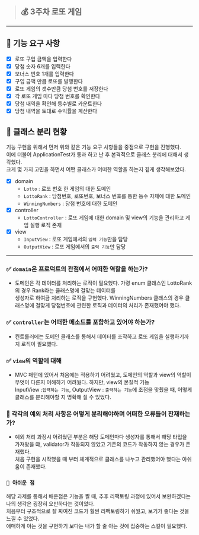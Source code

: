 > ## 💰 3주차 로또 게임

---
## 🚀 기능 요구 사항
-[x] 로또 구입 금액을 입력한다
-[x] 당첨 숫자 6개를 입력한다
-[x] 보너스 번호 1개를 입력한다
-[x] 구입 금액 만큼 로또를 발행한다
-[x] 로또 게임의 갯수만큼 당첨 번호를 저장한다
-[x] 각 로또 게임 마다 당첨 번호를 확인한다
-[x] 당첨 내역을 확인해 등수별로 카운트한다
-[x] 당첨 내역을 토대로 수익률을 계산한다

## 🔎 클래스 분리 현황

기능 구현을 위해서 먼저 위와 같은 기능 요구 사항들을 중점으로 구현을 진행했다.  
이에 더불어 ApplicationTest가 통과 하고 난 후 본격적으로 클래스 분리에 대해서 생각했다.  
크게 몇 가지 고민을 하면서 어떤 클래스가 어떠한 역할을 하는지 깊게 생각해보았다.

-[x] domain
  - `Lotto` : 로또 번호 한 게임의 대한 도메인
  - `LottoRank` : 당첨번호, 로또번호, 보너스 번호를 통한 등수 자체에 대한 도메인 
  - `WinningNumbers` : 당첨 번호에 대한 도메인
-[x] controller
  - `LottoController` : 로또 게임에 대한 domain 및 view의 기능을 관리하고 게임 실행 로직 존재 
-[x] view 
  - `InputView` : 로또 게임에서의 `입력 기능`만을 담당
  - `OutputView` : 로또 게임에서의 `출력 기능`만 담당


---
  


 ### ✅ `domain`은 프로덕트의 관점에서 어떠한 역할을 하는가? 
-  도메인은 각 데이터를 처리하는 로직이 필요했다. 가령 enum 클래스인 LottoRank의 경우 Rank라는 클래스명에 걸맞는 데이터를  
생성자로 하여금 처리하는 로직을 구현했다. WinningNumbers 클래스의 경우 클래스명에 걸맞게 당첨번호에 관련한 로직과 데이터의 처리가 존재했어야 했다.
 ### ✅ `controller`는 어떠한 메소드를 포함하고 있어야 하는가?
- 컨트롤러에는 도메인 클래스를 통해서 데이터를 조작하고 로또 게임을 실행하기까지 로직이 필요했다.
 ### ✅ `view`의 역할에 대해
- MVC 패턴에 있어서 처음에는 적용하기 어려웠고, 도메인의 역할과 view의 역할이 무엇이 다른지 이해하기 어려웠다. 하지만, view의 본질적 기능  
 InputView :`입력하는 기능`, OutputView : `출력하는 기능`에 초점을 맞췄을 때, 어떻게 클래스를 분리해야할 지 명확해 질 수 있었다.

 ### 🤔 각각의 예외 처리 사항은 어떻게 분리해야하며 어떠한 오류들이 잔재하는가?
- 예외 처리 과정시 어려웠던 부분은 해당 도메인마다 생성자를 통해서 해당 타입을 가져왔을 떄, validator가 작동되지 않았고 기존의 코드가 작동하지 않는 경우가 존재했다.  
처음 구현을 시작했을 때 부터 체계적으로 클래스를 나누고 관리했어야 했다는 아쉬움이 존재했다.


  
### `📌 아쉬운 점`
  해당 과제를 통해서 배운점은 기능을 짤 때, 추후 리팩토링 과정에 있어서 보완하겠다는 나의 생각은 굉장히 오만하다는 것이었다.  
처음부터 구조적으로 잘 짜여진 코드가 훨씬 리팩토링하기 쉬웠고, 보기가 좋다는 것을 느낄 수 있었다.   
  애매하게 아는 것을 구현하기 보다는 내가 할 줄 아는 것에 집중하는 스킬이 필요했다.


